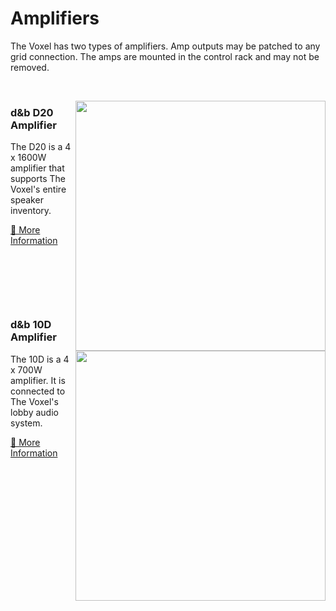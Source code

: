 # Amplifiers
The Voxel has two types of amplifiers. Amp outputs may be patched to any grid connection. The amps are mounted in the control rack and may not be removed. 

&nbsp;


<img align="right" width="400" src="https://user-images.githubusercontent.com/919746/158474734-025f2798-3082-4c94-b60a-941c0171b0dd.jpg">

### d&b D20 Amplifier
The D20 is a 4 x 1600W amplifier that supports The Voxel's entire speaker inventory.

[🔗 More Information](audio-d20.md)

&nbsp;

&nbsp;

&nbsp;

<img align="right" width="400" src="https://user-images.githubusercontent.com/919746/158475059-eecb43e6-e4c3-448c-9998-1ee2290b1bdd.jpg">

### d&b 10D Amplifier

The 10D is a 4 x 700W amplifier. It is connected to The Voxel's lobby audio system.


[🔗 More Information](audio-10d.md)
